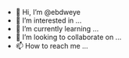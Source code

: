 - 👋 Hi, I’m @ebdweye
- 👀 I’m interested in ...
- 🌱 I’m currently learning ...
- 💞️ I’m looking to collaborate on ...
- 📫 How to reach me ...

<!---
ebdweye/ebdweye is a ✨ special ✨ repository because its `README.md` (this file) appears on your GitHub profile.
You can click the Preview link to take a look at your changes.
--->
